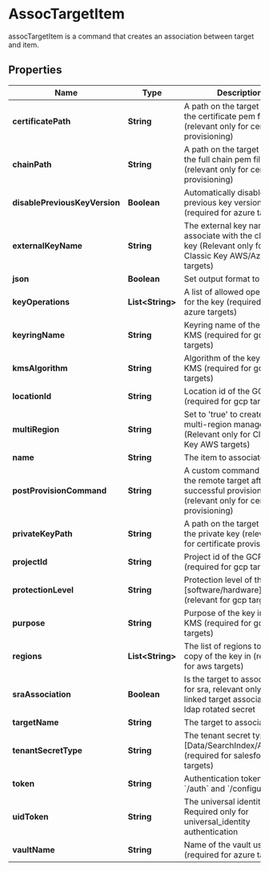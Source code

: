 

# AssocTargetItem

assocTargetItem is a command that creates an association between target and item.

## Properties

| Name | Type | Description | Notes |
|------------ | ------------- | ------------- | -------------|
|**certificatePath** | **String** | A path on the target to store the certificate pem file (relevant only for certificate provisioning) |  [optional] |
|**chainPath** | **String** | A path on the target to store the full chain pem file (relevant only for certificate provisioning) |  [optional] |
|**disablePreviousKeyVersion** | **Boolean** | Automatically disable previous key version (required for azure targets) |  [optional] |
|**externalKeyName** | **String** | The external key name to associate with the classic key (Relevant only for Classic Key AWS/Azure/GCP targets) |  [optional] |
|**json** | **Boolean** | Set output format to JSON |  [optional] |
|**keyOperations** | **List&lt;String&gt;** | A list of allowed operations for the key (required for azure targets) |  [optional] |
|**keyringName** | **String** | Keyring name of the GCP KMS (required for gcp targets) |  [optional] |
|**kmsAlgorithm** | **String** | Algorithm of the key in GCP KMS (required for gcp targets) |  [optional] |
|**locationId** | **String** | Location id of the GCP KMS (required for gcp targets) |  [optional] |
|**multiRegion** | **String** | Set to &#39;true&#39; to create a multi-region managed key. (Relevant only for Classic Key AWS targets) |  [optional] |
|**name** | **String** | The item to associate |  |
|**postProvisionCommand** | **String** | A custom command to run on the remote target after successful provisioning (relevant only for certificate provisioning) |  [optional] |
|**privateKeyPath** | **String** | A path on the target to store the private key (relevant only for certificate provisioning) |  [optional] |
|**projectId** | **String** | Project id of the GCP KMS (required for gcp targets) |  [optional] |
|**protectionLevel** | **String** | Protection level of the key [software/hardware] (relevant for gcp targets) |  [optional] |
|**purpose** | **String** | Purpose of the key in GCP KMS (required for gcp targets) |  [optional] |
|**regions** | **List&lt;String&gt;** | The list of regions to create a copy of the key in (relevant for aws targets) |  [optional] |
|**sraAssociation** | **Boolean** | Is the target to associate is for sra, relevant only for linked target association for ldap rotated secret |  [optional] |
|**targetName** | **String** | The target to associate |  |
|**tenantSecretType** | **String** | The tenant secret type [Data/SearchIndex/Analytics] (required for salesforce targets) |  [optional] |
|**token** | **String** | Authentication token (see &#x60;/auth&#x60; and &#x60;/configure&#x60;) |  [optional] |
|**uidToken** | **String** | The universal identity token, Required only for universal_identity authentication |  [optional] |
|**vaultName** | **String** | Name of the vault used (required for azure targets) |  [optional] |



